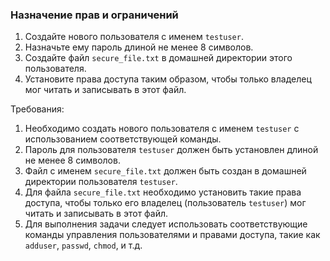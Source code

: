 
### Назначение прав и ограничений

1. Создайте нового пользователя с именем `testuser`.
2. Назначьте ему пароль длиной не менее 8 символов.
3. Создайте файл `secure_file.txt` в домашней директории этого пользователя.
4. Установите права доступа таким образом, чтобы только владелец мог читать и записывать в этот файл.

Требования:
1. Необходимо создать нового пользователя с именем `testuser` с использованием соответствующей команды.
2. Пароль для пользователя `testuser` должен быть установлен длиной не менее 8 символов.
3. Файл с именем `secure_file.txt` должен быть создан в домашней директории пользователя `testuser`.
4. Для файла `secure_file.txt` необходимо установить такие права доступа, чтобы только его владелец (пользователь `testuser`) мог читать и записывать в этот файл.
5. Для выполнения задачи следует использовать соответствующие команды управления пользователями и правами доступа, такие как `adduser`, `passwd`, `chmod`, и т.д.